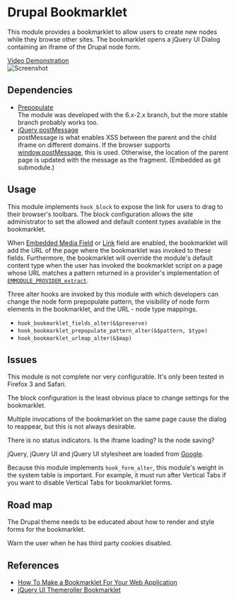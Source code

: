 <!-- $Id$ -->

Drupal Bookmarklet
==================

This module provides a bookmarklet to allow users to create new nodes while they browse other sites. The bookmarklet opens a jQuery UI Dialog containing an iframe of the Drupal node form.

[Video Demonstration](http://vimeo.com/11202911)  
![Screenshot](http://img.skitch.com/20100425-r5jkna852yjrxa9kftu7qxmhms.png "Drupal bookmarklet in action")

Dependencies
------------
* [Prepopulate](http://drupal.org/project/prepopulate)  
  The module was developed with the 6.x-2.x branch, but the more stable branch probably works too.
* [jQuery postMessage](http://github.com/cowboy/jquery-postmessage/)  
  postMessage is what enables XSS between the parent and the child iframe on different domains. If the browser supports [window.postMessage](https://developer.mozilla.org/en/DOM/window.postMessage), this is used. Otherwise, the location of the parent page is updated with the message as the fragment. (Embedded as git submodule.)

Usage
-----
This module implements `hook_block` to expose the link for users to drag to their browser's toolbars. The block configuration allows the site administrator to set the allowed and default content types available in the bookmarklet.

When [Embedded Media Field](http://drupal.org/project/emfield) or [Link](http://drupal.org/project/link) field are enabled, the bookmarklet will add the URL of the page where the bookmarklet was invoked to these fields. Furthermore, the bookmarklet will override the module's default content type when the user has invoked the bookmarklet script on a page whose URL matches a pattern returned in a provider's implementation of [`EMMODULE_PROVIDER_extract`](http://api.lullabot.com/EMMODULE_PROVIDER_extract).

Three alter hooks are invoked by this module with which developers can change the node form prepopulate pattern, the visibility of node form elements in the bookmarklet, and the URL - node type mappings.

* `hook_bookmarklet_fields_alter(&$preserve)`
* `hook_bookmarklet_prepopulate_pattern_alter(&$pattern, $type)`
* `hook_bookmarklet_urlmap_alter(&$map)`

Issues
------
This module is not complete nor very configurable. It's only been tested in Firefox 3 and Safari.

The block configuration is the least obvious place to change settings for the bookmarklet.

Multiple invocations of the bookmarklet on the same page cause the dialog to reappear, but this is not always desirable.

There is no status indicators. Is the iframe loading? Is the node saving?

jQuery, jQuery UI and jQuery UI stylesheet are loaded from [Google](http://code.google.com/apis/ajaxlibs/documentation/index.html).

Because this module implements `hook_form_alter`, this module's weight in the system table is important. For example, it must run after Vertical Tabs if you want to disable Vertical Tabs for bookmarklet forms.

Road map
--------
The Drupal theme needs to be educated about how to render and style forms for the bookmarklet.

Warn the user when he has third party cookies disabled.

References
----------
* [How To Make a Bookmarklet For Your Web Application](http://betterexplained.com/articles/how-to-make-a-bookmarklet-for-your-web-application/)
* [jQuery UI Themeroller Bookmarklet](http://jqueryui.com/themeroller/developertool/developertool.js.php)


